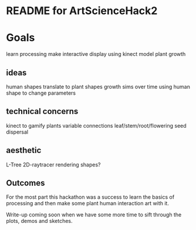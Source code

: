 # README for ArtScienceHack2

# Goals
learn processing
make interactive display using kinect
model plant growth

## ideas
human shapes translate to plant shapes
growth sims over time using human shape to change parameters

## technical concerns
kinect to gamify plants
variable connections
leaf/stem/root/flowering
seed dispersal

## aesthetic
L-Tree
2D-raytracer
rendering shapes?

## Outcomes
For the most part this hackathon was a success to learn the basics of processing and then make some plant human interaction art with it.

Write-up coming soon when we have some more time to sift through the plots, demos and sketches.